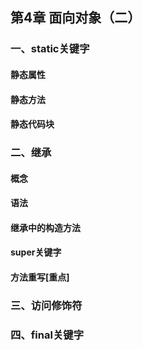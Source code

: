 ## 第4章 面向对象（二）

### 一、static关键字
#### 静态属性
#### 静态方法
#### 静态代码块
### 二、继承
#### 概念
#### 语法
#### 继承中的构造方法
#### super关键字
#### 方法重写[重点]
### 三、访问修饰符
### 四、final关键字

